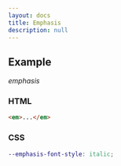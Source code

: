 ```yaml
---
layout: docs
title: Emphasis
description: null
---
```


## Example

<p><em>emphasis</em></p>

### HTML

```html
<em>...</em>
```

### CSS

```scss
--emphasis-font-style: italic;
```
